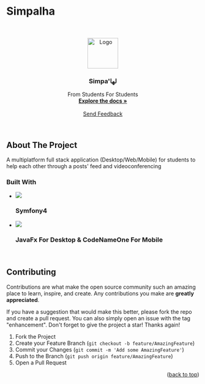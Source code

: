 # Simpalha
<br />

<!-- PROJECT LOGO -->
<br />
<div align="center">
  <a href="https://github.com/othneildrew/Best-README-Template">
    <img src="https://repository-images.githubusercontent.com/340984114/a6489def-ccf6-4376-b337-84a36c7ca0db" alt="Logo" width="80" height="80">
  </a>

  <h3 align="center">Simpa'لها</h3>

  <p align="center">
    From Students For Students
    <br />
    <a href="https://github.com/anasbn3issa/Simpalha"><strong>Explore the docs »</strong></a>
    <br />
    <br />
    <a href="https://www.facebook.com/simpalha">Send Feedback</a>
  </p>
</div>
<br />


## About The Project
A multiplatform full stack application (Desktop/Web/Mobile) for students to help each other through a posts' feed and videoconferencing 


### Built With
* <img src="https://img.shields.io/badge/Symfony-000000?style=for-the-badge&logo=Symfony&logoColor=white"/>
  <h3>Symfony4</h3>
* <img src="https://img.shields.io/badge/Java-ED8B00?style=for-the-badge&logo=java&logoColor=white"/>
  <h3>JavaFx For Desktop & CodeNameOne For Mobile</h3>
  <br />

  
  <!-- CONTRIBUTING -->
## Contributing

Contributions are what make the open source community such an amazing place to learn, inspire, and create. Any contributions you make are **greatly appreciated**.

If you have a suggestion that would make this better, please fork the repo and create a pull request. You can also simply open an issue with the tag "enhancement".
Don't forget to give the project a star! Thanks again!

1. Fork the Project
2. Create your Feature Branch (`git checkout -b feature/AmazingFeature`)
3. Commit your Changes (`git commit -m 'Add some AmazingFeature'`)
4. Push to the Branch (`git push origin feature/AmazingFeature`)
5. Open a Pull Request

<p align="right">(<a href="#top">back to top</a>)</p>
